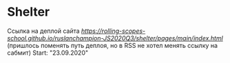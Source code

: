 # Shelter 
Ссылка на деплой сайта
*https://rolling-scopes-school.github.io/ruslanchampion-JS2020Q3/shelter/pages/main/index.html*
(пришлось поменять путь деплоя, но в RSS не хотел менять ссылку на сабмит)
Start: "23.09.2020"
